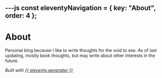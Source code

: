 ---js
const eleventyNavigation = {
	key: "About",
	order: 4
};
---
# About

Personal blog because I like to write thoughts for the void to see. As of last updating, mostly book thoughts, but may write about other interests in the future.

<footer>
    <p><em>Built with <a href="https://www.11ty.dev/">{{ eleventy.generator }}</a></em></p>
</footer>